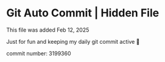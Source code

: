 # Git Auto Commit | Hidden File

This file was added Feb 12, 2025

Just for fun and keeping my daily git commit active 🤪

commit number: 3199360

